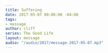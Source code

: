 ```yaml
---
title: Suffering
date: 2017-05-07 00:00:00 -04:00
tags:
- message
author: cliff
series: The Good Life
layout: message
audio: "/audio/2017/message-2017-05-07.mp3"
---
```



